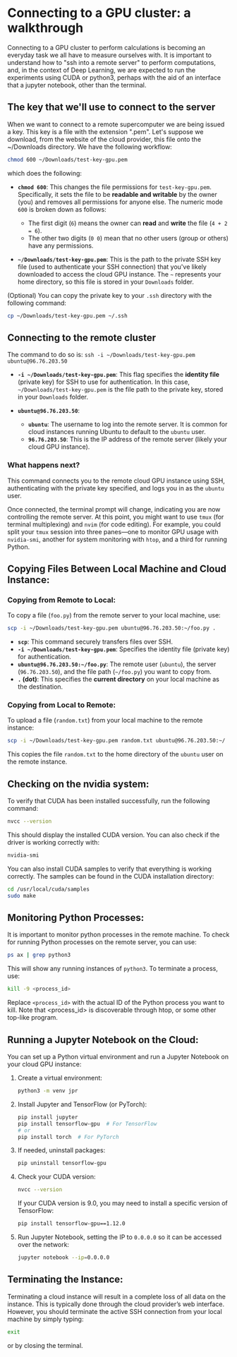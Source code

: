 # Connecting to a GPU cluster: a walkthrough

Connecting to a GPU cluster to perform calculations is becoming an everyday task we all have to measure ourselves with.
It is important to understand how to "ssh into a remote server" to perform computations, and, in the context of Deep Learning,
we are expected to run the experiments using CUDA or python3, perhaps with the aid of an interface that a jupyter notebook, other
than the terminal.

## The key that we'll use to connect to the server

When we want to connect to a remote supercomputer we are being issued a key. This key is a file with the extension ".pem".
Let's suppose we download, from the website of the cloud provider, this file onto the ~/Downloads directory. We have the
following workflow:

```bash
chmod 600 ~/Downloads/test-key-gpu.pem
```

which does the following:

- **`chmod 600`**: This changes the file permissions for `test-key-gpu.pem`. Specifically, it sets the file to be **readable and writable** by the owner (you) and removes all permissions for anyone else. The numeric mode `600` is broken down as follows:
  - The first digit (`6`) means the owner can **read** and **write** the file (`4 + 2 = 6`).
  - The other two digits (`0 0`) mean that no other users (group or others) have any permissions.

- **`~/Downloads/test-key-gpu.pem`**: This is the path to the private SSH key file (used to authenticate your SSH connection) that you've likely downloaded to access the cloud GPU instance. The `~` represents your home directory, so this file is stored in your `Downloads` folder.
  
(Optional) You can copy the private key to your `.ssh` directory with the following command:

```bash
cp ~/Downloads/test-key-gpu.pem ~/.ssh
```

## Connecting to the remote cluster

The command to do so is: `ssh -i ~/Downloads/test-key-gpu.pem ubuntu@96.76.203.50`

- **`-i ~/Downloads/test-key-gpu.pem`**: This flag specifies the **identity file** (private key) for SSH to use for authentication. In this case, `~/Downloads/test-key-gpu.pem` is the file path to the private key, stored in your `Downloads` folder.
  
- **`ubuntu@96.76.203.50`**:
  - **`ubuntu`**: The username to log into the remote server. It is common for cloud instances running Ubuntu to default to the `ubuntu` user.
  - **`96.76.203.50`**: This is the IP address of the remote server (likely your cloud GPU instance).

### What happens next?

This command connects you to the remote cloud GPU instance using SSH, authenticating with the private key specified, and logs you in as the `ubuntu` user. 

Once connected, the terminal prompt will change, indicating you are now controlling the remote server. At this point, you might want to use `tmux` (for terminal multiplexing) and `nvim` (for code editing). For example, you could split your `tmux` session into three panes—one to monitor GPU usage with `nvidia-smi`, another for system monitoring with `htop`, and a third for running Python.

## Copying Files Between Local Machine and Cloud Instance:

### Copying from Remote to Local:

To copy a file (`foo.py`) from the remote server to your local machine, use:

```bash
scp -i ~/Downloads/test-key-gpu.pem ubuntu@96.76.203.50:~/foo.py .
```

- **`scp`**: This command securely transfers files over SSH.
- **`-i ~/Downloads/test-key-gpu.pem`**: Specifies the identity file (private key) for authentication.
- **`ubuntu@96.76.203.50:~/foo.py`**: The remote user (`ubuntu`), the server (`96.76.203.50`), and the file path (`~/foo.py`) you want to copy from.
- **`.` (dot)**: This specifies the **current directory** on your local machine as the destination.

### Copying from Local to Remote:

To upload a file (`random.txt`) from your local machine to the remote instance:

```bash
scp -i ~/Downloads/test-key-gpu.pem random.txt ubuntu@96.76.203.50:~/
```

This copies the file `random.txt` to the home directory of the `ubuntu` user on the remote instance.

## Checking on the nvidia system:

To verify that CUDA has been installed successfully, run the following command:

```bash
nvcc --version
```

This should display the installed CUDA version. You can also check if the driver is working correctly with:

```bash
nvidia-smi
```

You can also install CUDA samples to verify that everything is working correctly. 
The samples can be found in the CUDA installation directory:

```bash
cd /usr/local/cuda/samples
sudo make
```

## Monitoring Python Processes:

It is important to monitor python processes in the remote machine.
To check for running Python processes on the remote server, you can use:

```bash
ps ax | grep python3
```

This will show any running instances of `python3`. To terminate a process, use:

```bash
kill -9 <process_id>
```

Replace `<process_id>` with the actual ID of the Python process you want to kill.
Note that <process_id> is discoverable through htop, or some other top-like program.

## Running a Jupyter Notebook on the Cloud:

You can set up a Python virtual environment and run a Jupyter Notebook on your cloud GPU instance:

1. Create a virtual environment:
   ```bash
   python3 -m venv jpr
   ```

2. Install Jupyter and TensorFlow (or PyTorch):
   ```bash
   pip install jupyter
   pip install tensorflow-gpu  # For TensorFlow
   # or
   pip install torch  # For PyTorch
   ```

3. If needed, uninstall packages:
   ```bash
   pip uninstall tensorflow-gpu
   ```

4. Check your CUDA version:
   ```bash
   nvcc --version
   ```

   If your CUDA version is 9.0, you may need to install a specific version of TensorFlow:
   ```bash
   pip install tensorflow-gpu==1.12.0
   ```

5. Run Jupyter Notebook, setting the IP to `0.0.0.0` so it can be accessed over the network:
   ```bash
   jupyter notebook --ip=0.0.0.0
   ```

## Terminating the Instance:

Terminating a cloud instance will result in a complete loss of all data on the instance. This is typically done through the cloud provider’s web interface. However, you should terminate the active SSH connection from your local machine by simply typing:

```bash
exit
```

or by closing the terminal.
